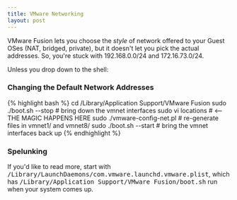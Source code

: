 ```yaml
---
title: VMware Networking
layout: post
---
```


<p>VMware Fusion lets you choose the <em>style</em> of network offered to your Guest OSes (NAT, bridged, private), but it doesn't let you pick the actual addresses. So, you're stuck with 192.168.0.0/24 and 172.16.73.0/24.</p>

<p>Unless you drop down to the shell:</p>

<h3>Changing the Default Network Addresses</h3>

{% highlight bash %}
cd /Library/Application Support/VMware Fusion
sudo ./boot.sh --stop        # bring down the vmnet interfaces
sudo vi locations            # <-- THE MAGIC HAPPENS HERE
sudo ./vmware-config-net.pl  # re-generate files in vmnet1/ and vmnet8/
sudo ./boot.sh --start       # bring the vmnet interfaces back up
{% endhighlight %}

<h3>Spelunking</h3>

<p>If you'd like to read more, start with <tt>/Library/LaunchDaemons/com.vmware.launchd.vmware.plist</tt>, which has <tt>/Library/Application Support/VMware Fusion/boot.sh</tt> run when your system comes up.</p>

